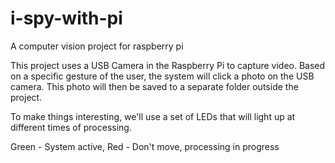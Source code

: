 # i-spy-with-pi
A computer vision project for raspberry pi

This project uses a USB Camera in the Raspberry Pi to capture video. Based on a specific gesture of the user, the system will
click a photo on the USB camera. This photo will then be saved to a separate folder outside the project. 

To make things interesting, we'll use a set of LEDs that will light up at different times of processing. 

Green - System active,
Red - Don't move, processing in progress

